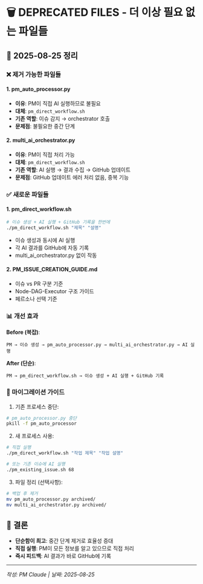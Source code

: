 # 🗑️ DEPRECATED FILES - 더 이상 필요 없는 파일들

## 📅 2025-08-25 정리

### ❌ 제거 가능한 파일들

#### 1. **pm_auto_processor.py**
- **이유**: PM이 직접 AI 실행하므로 불필요
- **대체**: `pm_direct_workflow.sh`
- **기존 역할**: 이슈 감지 → orchestrator 호출
- **문제점**: 불필요한 중간 단계

#### 2. **multi_ai_orchestrator.py**
- **이유**: PM이 직접 처리 가능
- **대체**: `pm_direct_workflow.sh`
- **기존 역할**: AI 실행 → 결과 수집 → GitHub 업데이트
- **문제점**: GitHub 업데이트 에러 처리 없음, 중복 기능

### ✅ 새로운 파일들

#### 1. **pm_direct_workflow.sh**
```bash
# 이슈 생성 + AI 실행 + GitHub 기록을 한번에
./pm_direct_workflow.sh "제목" "설명"
```
- 이슈 생성과 동시에 AI 실행
- 각 AI 결과를 GitHub에 자동 기록
- multi_ai_orchestrator.py 없이 작동

#### 2. **PM_ISSUE_CREATION_GUIDE.md**
- 이슈 vs PR 구분 기준
- Node-DAG-Executor 구조 가이드
- 페르소나 선택 기준

### 📊 개선 효과

**Before (복잡)**:
```
PM → 이슈 생성 → pm_auto_processor.py → multi_ai_orchestrator.py → AI 실행
```

**After (단순)**:
```
PM → pm_direct_workflow.sh → 이슈 생성 + AI 실행 + GitHub 기록
```

### 🔄 마이그레이션 가이드

1. 기존 프로세스 중단:
```bash
# pm_auto_processor.py 중단
pkill -f pm_auto_processor
```

2. 새 프로세스 사용:
```bash
# 직접 실행
./pm_direct_workflow.sh "작업 제목" "작업 설명"

# 또는 기존 이슈에 AI 실행
./pm_existing_issue.sh 68
```

3. 파일 정리 (선택사항):
```bash
# 백업 후 제거
mv pm_auto_processor.py archived/
mv multi_ai_orchestrator.py archived/
```

## 📝 결론

- **단순함이 최고**: 중간 단계 제거로 효율성 증대
- **직접 실행**: PM이 모든 정보를 알고 있으므로 직접 처리
- **즉시 피드백**: AI 결과가 바로 GitHub에 기록

---
*작성: PM Claude | 날짜: 2025-08-25*